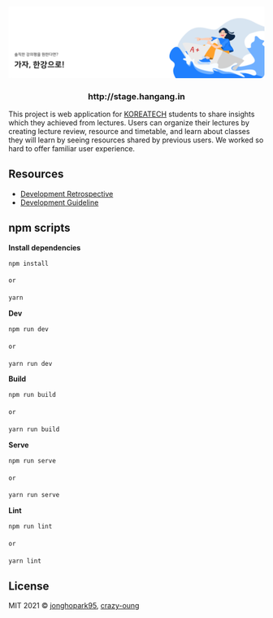 ![GitHub Banner](https://raw.githubusercontent.com/BCSDLab/HANGANG_FRONT_END/develop/.github/images/hangang-banner.png)

<h3 align="center">http://stage.hangang.in</h3>

This project is web application for [KOREATECH](https://www.koreatech.ac.kr/eng/Main.do) students to share insights which they achieved from lectures. Users can organize their lectures by creating lecture review, resource and timetable, and learn about classes they will learn by seeing resources shared by previous users. We worked so hard to offer familiar user experience.

## Resources

- [Development Retrospective](https://jhpa.tistory.com/4)
- [Development Guideline](https://hangang-storage.s3.ap-northeast-2.amazonaws.com/assets/2021.03.16+%E1%84%92%E1%85%A1%E1%86%AB%E1%84%80%E1%85%A1%E1%86%BC+%E1%84%91%E1%85%B3%E1%84%85%E1%85%A9%E1%84%8C%E1%85%A6%E1%86%A8%E1%84%90%E1%85%B3+Guideline.pdf)

## npm scripts

**Install dependencies**

```zsh
npm install

or

yarn
```

**Dev**

```zsh
npm run dev

or

yarn run dev
```

**Build**

```zsh
npm run build

or

yarn run build
```

**Serve**

```zsh
npm run serve

or

yarn run serve
```

**Lint**

```zsh
npm run lint

or

yarn lint
```



## License

MIT 2021 © [jonghopark95](https://github.com/jonghopark95), [crazy-oung](https://github.com/crazy-oung)
